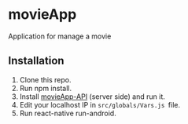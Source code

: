 # movieApp
Application for manage a movie 

## Installation
1. Clone this repo.
2. Run npm install.
3. Install [movieApp-API](https://github.com/criticalnooks/movieApp-API) (server side) and run it.
4. Edit your localhost IP in ```src/globals/Vars.js ```file.
5. Run react-native run-android.
